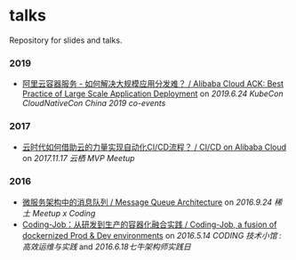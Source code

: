 # talks
Repository for slides and talks.

### 2019
* [阿里云容器服务 - 如何解决大规模应用分发难？ / Alibaba Cloud ACK: Best Practice of Large Scale Application Deployment]() on *2019.6.24 KubeCon CloudNativeCon China 2019 co-events*

### 2017
* [云时代如何借助云的力量实现自动化CI/CD流程？ / CI/CD on Alibaba Cloud](https://yq.aliyun.com/articles/415822) on *2017.11.17 云栖 MVP Meetup*

### 2016
* [微服务架构中的消息队列 / Message Queue Architecture](2016/message_queue) on *2016.9.24 稀土 Meetup x Coding*
* [Coding-Job：从研发到生产的容器化融合实践 / Coding-Job, a fusion of dockernized Prod & Dev environments](2016/coding_job) on *2016.5.14 CODING 技术小馆 : 高效运维与实践* and *2016.6.18七牛架构师实践日*


